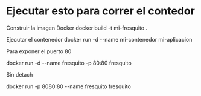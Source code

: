 # Ejecutar esto para correr el contedor

Construir la imagen Docker
docker build -t mi-fresquito .

Ejecutar el contenedor
docker run -d --name mi-contenedor mi-aplicacion

Para exponer el puerto 80

docker run -d --name fresquito -p 80:80 fresquito

Sin detach

docker run -p 8080:80 --name fresquito fresquito
